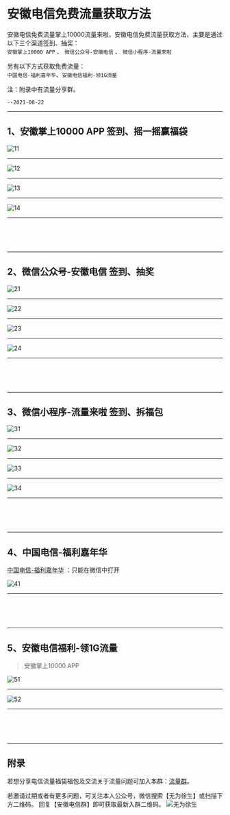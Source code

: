 # 安徽电信免费流量获取方法

安徽电信免费流量掌上10000流量来啦，安徽电信免费流量获取方法，主要是通过以下三个渠道签到、抽奖： <br/>
`安徽掌上10000 APP` 、 `微信公众号-安徽电信` 、 `微信小程序-流量来啦` <br/>


另有以下方式获取免费流量： <br/>
`中国电信-福利嘉年华`、`安徽电信福利-领1G流量` <br/>


注：附录中有流量分享群。

`--2021-08-22`

---

## 1、安徽掌上10000 APP  签到、摇一摇赢福袋

![11]( https://md.xushufa.cn/gitimg/document/imgs/TelecomTraffic/11.jpg )

---

![12]( https://md.xushufa.cn/gitimg/document/imgs/TelecomTraffic/12.jpg )

---

![13]( https://md.xushufa.cn/gitimg/document/imgs/TelecomTraffic/13.jpg )

---

![14]( https://md.xushufa.cn/gitimg/document/imgs/TelecomTraffic/14.jpg )

---

 <br/>
 <br/>
 <br/>

---

## 2、微信公众号-安徽电信 签到、抽奖

![21]( https://md.xushufa.cn/gitimg/document/imgs/TelecomTraffic/21.jpg )

---

![22]( https://md.xushufa.cn/gitimg/document/imgs/TelecomTraffic/22.jpg )

---

![23]( https://md.xushufa.cn/gitimg/document/imgs/TelecomTraffic/23.jpg )

---

![24]( https://md.xushufa.cn/gitimg/document/imgs/TelecomTraffic/24.jpg )

---

 <br/>
 <br/>
 <br/>

---

## 3、微信小程序-流量来啦 签到、拆福包

![31]( https://md.xushufa.cn/gitimg/document/imgs/TelecomTraffic/31.jpg )

---

![32]( https://md.xushufa.cn/gitimg/document/imgs/TelecomTraffic/32.jpg )

---

![33]( https://md.xushufa.cn/gitimg/document/imgs/TelecomTraffic/33.jpg )

---

![34]( https://md.xushufa.cn/gitimg/document/imgs/TelecomTraffic/34.jpg )

---

 <br/>
 <br/>
 <br/>

---

## 4、中国电信-福利嘉年华

[中国电信-福利嘉年华]( https://open.weixin.qq.com/connect/oauth2/authorize?appid=ww094e9c4b139f3b6e&redirect_uri=http%253A%252F%252Fwx2020.gstai.com%252Fahqy_gzh_yyl_v2%252Fcustomer%252Fshare.php%253Fu%253D%2526o%253DoE8I-wMgjIpHKAR5lGvreOd3o2pU%2526p%253D%2526co%253DoE8I-wMgjIpHKAR5lGvreOd3o2pU%2526cu%253DwmYUBdCQAAK5XsxsIimorizvgBXG5hHQ%2526st%253D2%2526code%253DFCa-cBvkYEIEmbKdx5Gj7oc1pMYmtzczhsnVwJoioF8%2526state%253Dah_qy&response_type=code&scope=snsapi_base&state=ah_qy#wechat_redirect ) ：只能在微信中打开


![41]( https://md.xushufa.cn/gitimg/document/imgs/TelecomTraffic/41.jpg )

---

 <br/>
 <br/>
 <br/>

---

## 5、安徽电信福利-领1G流量

> 安徽掌上10000 APP

![51]( https://md.xushufa.cn/gitimg/document/imgs/TelecomTraffic/51.jpg )

---

![52]( https://md.xushufa.cn/gitimg/document/imgs/TelecomTraffic/52.jpg )

---

 <br/>
 <br/>
 <br/>

---

## 附录

若想分享电信流量福袋福包及交流关于流量问题可加入本群：[流量群]( https://md.xushufa.cn/gitimg/document/imgs/TelecomTraffic/wxgGroup.jpg )。

若邀请过期或者有更多问题，可关注本人公众号，微信搜索【无为徐生】或扫描下方二维码。
回复【安徽电信群】即可获取最新入群二维码。
![无为徐生]( https://md.xushufa.cn/gitimg/document/imgs/weixin/wuweixusheng.png )



